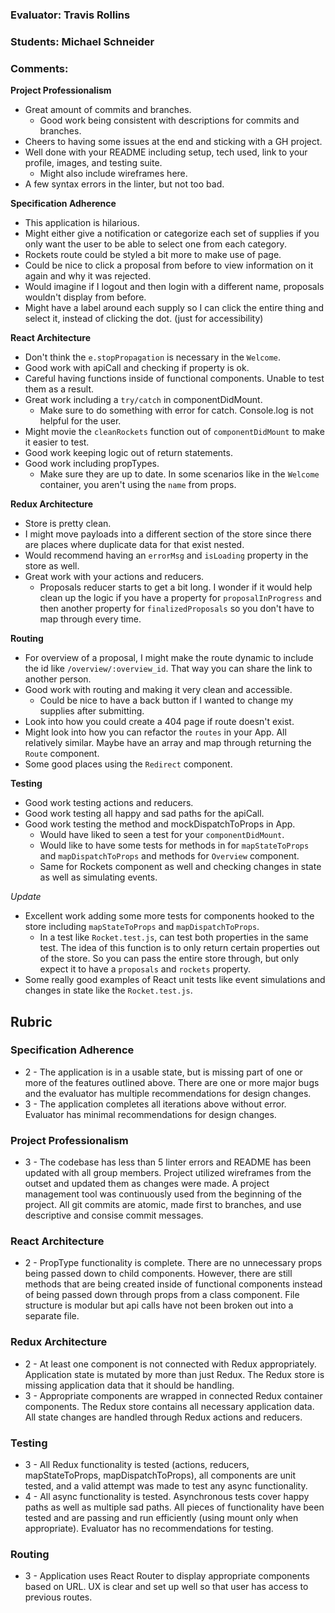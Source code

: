 ### Evaluator: Travis Rollins
### Students: Michael Schneider
### Comments:

**Project Professionalism**
* Great amount of commits and branches.
  * Good work being consistent with descriptions for commits and branches.
* Cheers to having some issues at the end and sticking with a GH project.
* Well done with your README including setup, tech used, link to your profile, images, and testing suite.  
  * Might also include wireframes here.
* A few syntax errors in the linter, but not too bad.

**Specification Adherence**
* This application is hilarious.
* Might either give a notification or categorize each set of supplies if you only want the user to be able to select one from each category.
* Rockets route could be styled a bit more to make use of page.
* Could be nice to click a proposal from before to view information on it again and why it was rejected.
* Would imagine if I logout and then login with a different name, proposals wouldn't display from before.
* Might have a label around each supply so I can click the entire thing and select it, instead of clicking the dot.  (just for accessibility)

**React Architecture**
* Don't think the `e.stopPropagation` is necessary in the `Welcome`.
* Good work with apiCall and checking if property is ok.
* Careful having functions inside of functional components.  Unable to test them as a result.
* Great work including a `try/catch` in componentDidMount.
  * Make sure to do something with error for catch.  Console.log is not helpful for the user.
* Might movie the `cleanRockets` function out of `componentDidMount` to make it easier to test.
* Good work keeping logic out of return statements.
* Good work including propTypes.
  * Make sure they are up to date.  In some scenarios like in the `Welcome` container, you aren't using the `name` from props.

**Redux Architecture**
* Store is pretty clean.
* I might move payloads into a different section of the store since there are places where duplicate data for that exist nested.
* Would recommend having an `errorMsg` and `isLoading` property in the store as well.
* Great work with your actions and reducers.
  * Proposals reducer starts to get a bit long.  I wonder if it would help clean up the logic if you have a property for `proposalInProgress` and then another property for `finalizedProposals` so you don't have to map through every time.

**Routing**
* For overview of a proposal, I might make the route dynamic to include the id like `/overview/:overview_id`.  That way you can share the link to another person.
* Good work with routing and making it very clean and accessible.
  * Could be nice to have a back button if I wanted to change my supplies after submitting.
* Look into how you could create a 404 page if route doesn't exist.
* Might look into how you can refactor the `routes` in your App.  All relatively similar.  Maybe have an array and map through returning the `Route` component.
* Some good places using the `Redirect` component.

**Testing**
* Good work testing actions and reducers.
* Good work testing all happy and sad paths for the apiCall.
* Good work testing the method and mockDispatchToProps in App.
  * Would have liked to seen a test for your `componentDidMount`.
  * Would like to have some tests for methods in for `mapStateToProps` and `mapDispatchToProps` and methods for `Overview` component.
  * Same for Rockets component as well and checking changes in state as well as simulating events.

*Update*
* Excellent work adding some more tests for components hooked to the store including `mapStateToProps` and `mapDispatchToProps`.
  * In a test like `Rocket.test.js`, can test both properties in the same test.  The idea of this function is to only return certain properties out of the store.  So you can pass the entire store through, but only expect it to have a `proposals` and `rockets` property.
* Some really good examples of React unit tests like event simulations and changes in state like the `Rocket.test.js`.

## Rubric 

### Specification Adherence

* 2 - The application is in a usable state, but is missing part of one or more of the features outlined above. There are one or more major bugs and the evaluator has multiple recommendations for design changes.
* 3 - The application completes all iterations above without error. Evaluator has minimal recommendations for design changes.

### Project Professionalism

* 3 - The codebase has less than 5 linter errors and README has been updated with all group members. Project utilized wireframes from the outset and updated them as changes were made. A project management tool was continuously used from the beginning of the project.  All git commits are atomic, made first to branches, and use descriptive and consise commit messages. 

### React Architecture

* 2 - PropType functionality is complete.  There are no unnecessary props being passed down to child components.  However, there are still methods that are being created inside of functional components instead of being passed down through props from a class component.  File structure is modular but api calls have not been broken out into a separate file.  

### Redux Architecture

* 2 - At least one component is not connected with Redux appropriately. Application state is mutated by more than just Redux. The Redux store is missing application data that it should be handling.
* 3 - Appropriate components are wrapped in connected Redux container components. The Redux store contains all necessary application data. All state changes are handled through Redux actions and reducers.

### Testing

* 3 - All Redux functionality is tested (actions, reducers, mapStateToProps, mapDispatchToProps), all components are unit tested, and a valid attempt was made to test any async functionality.
* 4 - All async functionality is tested.   Asynchronous tests cover happy paths as well as multiple sad paths.  All pieces of functionality have been tested and are passing and run efficiently (using mount only when appropriate). Evaluator has no recommendations for testing.

### Routing

* 3 - Application uses React Router to display appropriate components based on URL.  UX is clear and set up well so that user has access to previous routes.